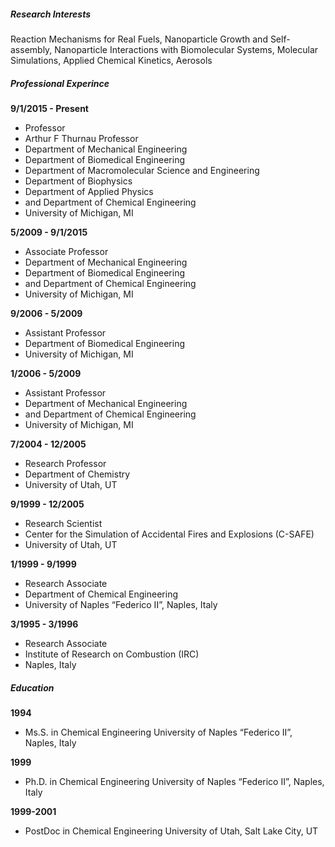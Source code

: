 ##### Research Interests

Reaction Mechanisms for Real Fuels, Nanoparticle Growth and Self-assembly, Nanoparticle Interactions with Biomolecular Systems, Molecular Simulations, Applied Chemical Kinetics, Aerosols

##### Professional Experince

**9/1/2015 - Present**

- Professor
- Arthur F Thurnau Professor
- Department of Mechanical Engineering
- Department of Biomedical Engineering 
- Department of Macromolecular Science and Engineering 
- Department of Biophysics 
- Department of Applied Physics 
- and Department of Chemical Engineering 
- University of Michigan, MI

**5/2009 - 9/1/2015**

- Associate Professor
- Department of Mechanical Engineering
- Department of Biomedical Engineering 
- and Department of Chemical Engineering 
- University of Michigan, MI

**9/2006 - 5/2009**

- Assistant Professor
- Department of Biomedical Engineering
- University of Michigan, MI

**1/2006 - 5/2009**

- Assistant Professor
- Department of Mechanical Engineering 
- and Department of Chemical Engineering 
- University of Michigan, MI

**7/2004 - 12/2005**

- Research Professor
- Department of Chemistry 
- University of Utah, UT

**9/1999 - 12/2005**

- Research Scientist
- Center for the Simulation of Accidental Fires and Explosions (C-SAFE) 
- University of Utah, UT

**1/1999 - 9/1999**

- Research Associate
- Department of Chemical Engineering 
- University of Naples “Federico II”, Naples, Italy

**3/1995 - 3/1996**

- Research Associate
- Institute of Research on Combustion (IRC) 
- Naples, Italy

##### Education

**1994**

- Ms.S. in Chemical Engineering University of Naples “Federico II”, Naples, Italy

**1999**

- Ph.D. in Chemical Engineering University of Naples “Federico II”, Naples, Italy

**1999-2001**

- PostDoc in Chemical Engineering University of Utah, Salt Lake City, UT